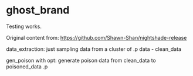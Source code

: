 # ghost_brand

Testing works.

Original content from: https://github.com/Shawn-Shan/nightshade-release

data_extraction: just sampling data from a cluster of .p     data - clean_data

gen_poison with opt: generate poison data from clean_data to poisoned_data .p

